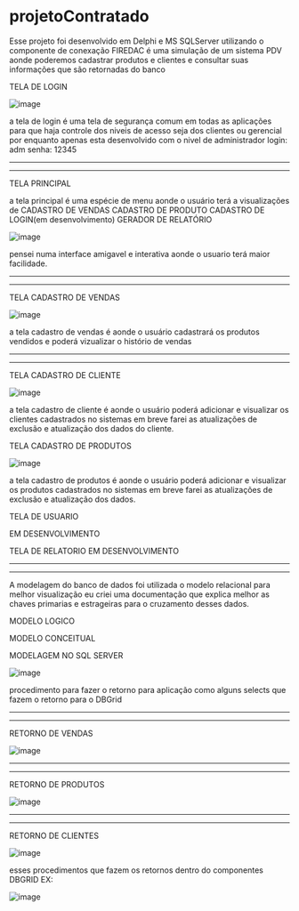 # projetoContratado
Esse projeto foi desenvolvido em Delphi e MS SQLServer utilizando o componente de conexação FIREDAC é uma simulação de um sistema PDV aonde poderemos cadastrar produtos e clientes e consultar suas informações que são retornadas do banco


TELA DE LOGIN




![image](https://user-images.githubusercontent.com/94478634/234632839-5050ad7b-cc61-4953-9bae-be500c19a45d.png)





a tela de login é uma tela de segurança comum em todas as aplicações para que haja controle dos niveis de acesso seja dos clientes ou gerencial por enquanto
apenas esta desenvolvido com o nivel de administrador
login: adm
senha: 12345






-------------------------------







-------------------------------







TELA PRINCIPAL




a tela principal é uma espécie de menu aonde o usuário terá a visualizações de
CADASTRO DE VENDAS
CADASTRO DE PRODUTO
CADASTRO DE LOGIN(em desenvolvimento)
GERADOR DE RELATÓRIO


![image](https://user-images.githubusercontent.com/94478634/234634898-872657eb-3022-47e0-8bec-fca69155614e.png)



pensei numa interface amigavel e interativa aonde o usuario terá maior facilidade.





-------------------------------







-------------------------------






TELA CADASTRO DE VENDAS




![image](https://user-images.githubusercontent.com/94478634/234635243-d9e44618-b871-4652-813d-30547f2be86f.png)






a tela cadastro  de vendas é aonde o usuário cadastrará os produtos vendidos e poderá vizualizar o histório de vendas





-------------------------------







-------------------------------








TELA CADASTRO DE CLIENTE


![image](https://user-images.githubusercontent.com/94478634/234635561-24a982a1-5a09-4293-8d32-d9d23161a541.png)


a tela cadastro de cliente é aonde o usuário poderá adicionar e visualizar os clientes cadastrados no sistemas
em breve farei as atualizações de exclusão e atualização dos dados do cliente.



TELA CADASTRO DE PRODUTOS


![image](https://user-images.githubusercontent.com/94478634/234636016-cedce4e0-185c-4c87-864d-73225401b795.png)


a tela cadastro de produtos é aonde o usuário poderá adicionar e visualizar os produtos cadastrados no sistemas
em breve farei as atualizações de exclusão e atualização dos dados.



TELA DE USUARIO

EM DESENVOLVIMENTO


TELA DE RELATORIO
EM DESENVOLVIMENTO


-------------------------------







-------------------------------



A modelagem do banco de dados foi utilizada o modelo relacional para melhor visualização eu criei uma documentação que explica melhor as chaves primarias e estrageiras para o cruzamento desses dados.


MODELO LOGICO






















MODELO CONCEITUAL











MODELAGEM NO SQL SERVER


![image](https://user-images.githubusercontent.com/94478634/234639240-13e2e28e-d15d-429f-97bd-5b6c58520c1e.png)






procedimento para fazer o retorno para aplicação como alguns selects que fazem o retorno para o DBGrid





-------------------------------







-------------------------------










RETORNO DE VENDAS 

![image](https://user-images.githubusercontent.com/94478634/234637423-649a1217-e197-499e-8c18-6fa192c76614.png)







-------------------------------







-------------------------------








RETORNO DE PRODUTOS

![image](https://user-images.githubusercontent.com/94478634/234637916-f2ec5a1c-ce28-4936-b4e1-e2fc07571501.png)





-------------------------------







-------------------------------











RETORNO DE CLIENTES

![image](https://user-images.githubusercontent.com/94478634/234638508-0d7b383e-cb41-423f-ba8d-9148c74763bd.png)



esses procedimentos que fazem os retornos dentro do componentes DBGRID 
EX:

![image](https://user-images.githubusercontent.com/94478634/234638856-bb699e5b-9f10-4eee-9e71-923a5dbbc250.png)




































































